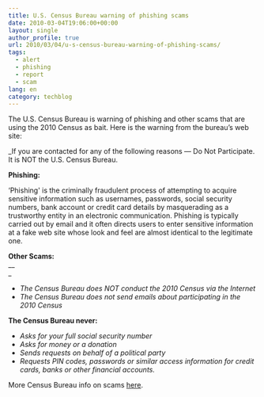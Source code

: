 ```yaml
---
title: U.S. Census Bureau warning of phishing scams
date: 2010-03-04T19:06:00+00:00
layout: single
author_profile: true
url: 2010/03/04/u-s-census-bureau-warning-of-phishing-scams/
tags:
  - alert
  - phishing
  - report
  - scam
lang: en
category: techblog
---
```

The U.S. Census Bureau is warning of phishing and other scams that are using the 2010 Census as bait. Here is the warning from the bureau’s web site:

 _If you are contacted for any of the following reasons &#8212; Do Not Participate. It is NOT the U.S. Census Bureau.</p> 

 **Phishing:**

&#8216;Phishing' is the criminally fraudulent process of attempting to acquire sensitive information such as usernames, passwords, social security numbers, bank account or credit card details by masquerading as a trustworthy entity in an electronic communication. Phishing is typically carried out by email and it often directs users to enter sensitive information at a fake web site whose look and feel are almost identical to the legitimate one.

 **Other Scams:**</i>  
__  
_</p> 

  * <span><i>The Census Bureau does NOT conduct the 2010 Census via the Internet</i></span>
  * <span><i>The Census Bureau does not send emails about participating in the 2010 Census</i></span>

 **The Census Bureau never:**

  * <span><i>Asks for your full social security number</i></span>
  * <span><i>Asks for money or a donation</i></span>
  * <span><i>Sends requests on behalf of a political party</i></span>
  * <span><i>Requests PIN codes, passwords or similar access information for credit cards, banks or other financial accounts.</i></span>

</i>

More Census Bureau info on scams <a href="http://2010.census.gov/2010census/privacy/fraudulent-activity-and-scams.php" target="_blank">here</a>.